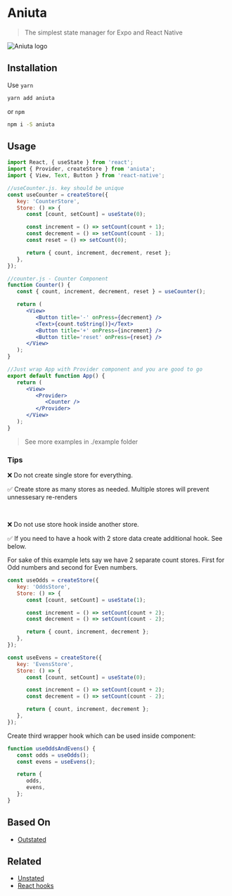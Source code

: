 # Aniuta

> The simplest state manager for Expo and React Native

![Aniuta logo](https://raw.githubusercontent.com/qwertydevelopment/aniuta/master/aniuta.png)

## Installation

Use `yarn`
```sh
yarn add aniuta
```

or `npm`
```sh
npm i -S aniuta
```


## Usage

```jsx
import React, { useState } from 'react';
import { Provider, createStore } from 'aniuta';
import { View, Text, Button } from 'react-native';

//useCounter.js. key should be unique
const useCounter = createStore({
   key: 'CounterStore',
   Store: () => {
      const [count, setCount] = useState(0);

      const increment = () => setCount(count + 1);
      const decrement = () => setCount(count - 1);
      const reset = () => setCount(0);

      return { count, increment, decrement, reset };
   },
});

//counter.js - Counter Component
function Counter() {
   const { count, increment, decrement, reset } = useCounter();

   return (
      <View>
         <Button title='-' onPress={decrement} />
         <Text>{count.toString()}</Text>
         <Button title='+' onPress={increment} />
         <Button title='reset' onPress={reset} />
      </View>
   );
}

//Just wrap App with Provider component and you are good to go
export default function App() {
   return (
      <View>
         <Provider>
            <Counter />
         </Provider>
      </View>
   );
}
```

> See more examples in ./example folder

### Tips

❌ Do not create single store for everything.

✅ Create store as many stores as needed. Multiple stores will prevent unnessesary re-renders


<br/>

❌ Do not use store hook inside another store.

✅ If you need to have a hook with 2 store data create additional hook. See below.

For sake of this example lets say we have 2 separate count stores. First for Odd numbers and second for Even numbers.

```javascript
const useOdds = createStore({
   key: 'OddsStore',
   Store: () => {
      const [count, setCount] = useState(1);

      const increment = () => setCount(count + 2);
      const decrement = () => setCount(count - 2);

      return { count, increment, decrement };
   },
});

const useEvens = createStore({
   key: 'EvensStore',
   Store: () => {
      const [count, setCount] = useState(0);

      const increment = () => setCount(count + 2);
      const decrement = () => setCount(count - 2);

      return { count, increment, decrement };
   },
});
```

Create third wrapper hook which can be used inside component:

```javascript
function useOddsAndEvens() {
   const odds = useOdds();
   const evens = useEvens();

   return {
      odds,
      evens,
   };
}
```

## Based On

-  [Outstated](https://github.com/yamalight/outstated)

## Related

-  [Unstated](https://github.com/jamiebuilds/unstated)
-  [React hooks](https://reactjs.org/docs/hooks-intro.html)
